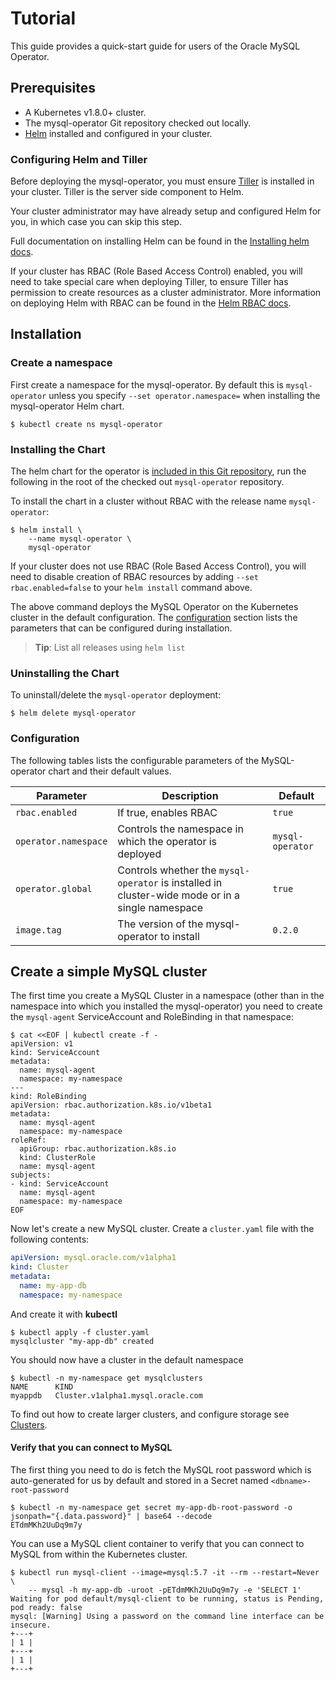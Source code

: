 # Tutorial

This guide provides a quick-start guide for users of the Oracle MySQL Operator.

## Prerequisites

* A Kubernetes v1.8.0+ cluster.
* The mysql-operator Git repository checked out locally.
* [Helm](https://github.com/kubernetes/helm) installed and configured in your cluster.

### Configuring Helm and Tiller

Before deploying the mysql-operator, you must ensure [Tiller](https://github.com/kubernetes/helm)
is installed in your cluster. Tiller is the server side component to Helm.

Your cluster administrator may have already setup and configured Helm for you,
in which case you can skip this step.

Full documentation on installing Helm can be found in the [Installing helm docs](https://github.com/kubernetes/helm/blob/master/docs/install.md).

If your cluster has RBAC (Role Based Access Control) enabled, you will need to
take special care when deploying Tiller, to ensure Tiller has permission to
create resources as a cluster administrator. More information on deploying Helm
with RBAC can be found in the [Helm RBAC docs](https://github.com/kubernetes/helm/blob/master/docs/rbac.md).

## Installation

### Create a namespace

First create a namespace for the mysql-operator. By default this is
`mysql-operator` unless you specify `--set operator.namespace=` when installing
the mysql-operator Helm chart.

```console
$ kubectl create ns mysql-operator
```

### Installing the Chart

The helm chart for the operator is [included in this Git repository](../mysql-operator),
run the following in the root of the checked out `mysql-operator` repository.

To install the chart in a cluster without RBAC with the release name `mysql-operator`:

```console
$ helm install \
    --name mysql-operator \
    mysql-operator
```

If your cluster does not use RBAC (Role Based Access Control), you will need to
disable creation of RBAC resources by adding `--set rbac.enabled=false` to your
`helm install` command above.

The above command deploys the MySQL Operator on the Kubernetes cluster in the
default configuration. The [configuration](#configuration) section lists the
parameters that can be configured during installation.

> **Tip**: List all releases using `helm list`

### Uninstalling the Chart

To uninstall/delete the `mysql-operator` deployment:

```console
$ helm delete mysql-operator
```

### Configuration

The following tables lists the configurable parameters of the MySQL-operator
chart and their default values.

Parameter | Description | Default
--------- | ----------- | -------
`rbac.enabled` | If true, enables RBAC | `true`
`operator.namespace` | Controls the namespace in which the operator is deployed | `mysql-operator`
`operator.global` | Controls whether the `mysql-operator` is installed in cluster-wide mode or in a single namespace | `true`
`image.tag` | The version of the mysql-operator to install | `0.2.0`

## Create a simple MySQL cluster

The first time you create a MySQL Cluster in a namespace (other than in the
namespace into which you installed the mysql-operator) you need to create the
`mysql-agent` ServiceAccount and RoleBinding in that namespace:

```console
$ cat <<EOF | kubectl create -f -
apiVersion: v1
kind: ServiceAccount
metadata:
  name: mysql-agent
  namespace: my-namespace
---
kind: RoleBinding
apiVersion: rbac.authorization.k8s.io/v1beta1
metadata:
  name: mysql-agent
  namespace: my-namespace
roleRef:
  apiGroup: rbac.authorization.k8s.io
  kind: ClusterRole
  name: mysql-agent
subjects:
- kind: ServiceAccount
  name: mysql-agent
  namespace: my-namespace
EOF
```

Now let's create a new MySQL cluster. Create a `cluster.yaml` file with the following contents:

```yaml
apiVersion: mysql.oracle.com/v1alpha1
kind: Cluster
metadata:
  name: my-app-db
  namespace: my-namespace
```

And create it with **kubectl**

```console
$ kubectl apply -f cluster.yaml
mysqlcluster "my-app-db" created
```

You should now have a cluster in the default namespace

```console
$ kubectl -n my-namespace get mysqlclusters
NAME      KIND
myappdb   Cluster.v1alpha1.mysql.oracle.com
```

To find out how to create larger clusters, and configure storage see [Clusters](user/clusters.md#clusters).

#### Verify that you can connect to MySQL

The first thing you need to do is fetch the MySQL root password which is
auto-generated for us by default and stored in a Secret named `<dbname>-root-password`

```console
$ kubectl -n my-namespace get secret my-app-db-root-password -o jsonpath="{.data.password}" | base64 --decode
ETdmMKh2UuDq9m7y
```

You can use a MySQL client container to verify that you can connect to MySQL
from within the Kubernetes cluster.

```console
$ kubectl run mysql-client --image=mysql:5.7 -it --rm --restart=Never \
    -- mysql -h my-app-db -uroot -pETdmMKh2UuDq9m7y -e 'SELECT 1'
Waiting for pod default/mysql-client to be running, status is Pending, pod ready: false
mysql: [Warning] Using a password on the command line interface can be insecure.
+---+
| 1 |
+---+
| 1 |
+---+
```

